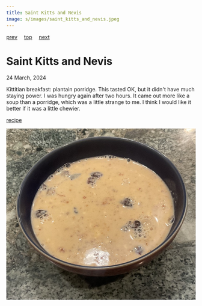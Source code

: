 ```yaml
---
title: Saint Kitts and Nevis
image: s/images/saint_kitts_and_nevis.jpeg
---
```

[prev](../r/rwanda.md)&emsp;
[top](../index.md)&emsp;
[next](saint_lucia.md)
# Saint Kitts and Nevis
24 March, 2024

Kittitian breakfast: plantain porridge. This tasted OK, but it didn't
have much staying power. I was hungry again after two hours. It came
out more like a soup than a porridge, which was a little strange to
me. I think I would like it better if it was a little chewier.

[recipe](https://globalkitchentravels.com/haitian-plantain-porridge/)

![breakfast](images/saint_kitts_and_nevis.jpeg)
